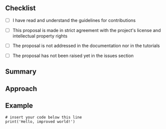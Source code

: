 ## Checklist

<!-- Please go through the checklist and check each item by placing an x between each set of square brackets. -->

- [ ] I have read and understand the guidelines for contributions

- [ ] This proposal is made in strict agreement with the project's license and intellectual property rights

- [ ] The proposal is not addressed in the documentation nor in the tutorials

- [ ] The proposal has not been raised yet in the issues section

## Summary

<!-- Summarize your proposal as concisely as possible. Which problem would it solve? Who would benefit? Why does it fit this project? -->

## Approach

<!-- Describe how your proposal could be be implemented. -->

## Example

<!-- Please the new functionality using code or pseudo-code. -->

```
# insert your code below this line
print('Hello, improved world!')
```
